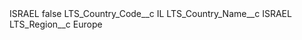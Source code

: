 <?xml version="1.0" encoding="UTF-8"?>
<CustomMetadata xmlns="http://soap.sforce.com/2006/04/metadata" xmlns:xsi="http://www.w3.org/2001/XMLSchema-instance" xmlns:xsd="http://www.w3.org/2001/XMLSchema">
    <label>ISRAEL</label>
    <protected>false</protected>
    <values>
        <field>LTS_Country_Code__c</field>
        <value xsi:type="xsd:string">IL</value>
    </values>
    <values>
        <field>LTS_Country_Name__c</field>
        <value xsi:type="xsd:string">ISRAEL</value>
    </values>
    <values>
        <field>LTS_Region__c</field>
        <value xsi:type="xsd:string">Europe</value>
    </values>
</CustomMetadata>
